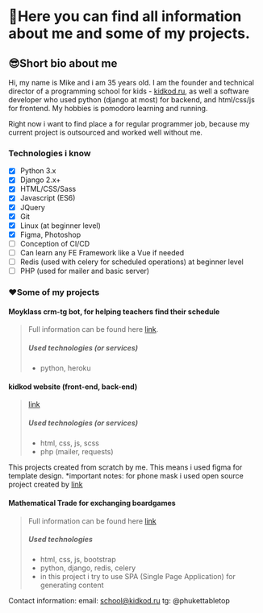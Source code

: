 # 💬Here you can find all information about me and some of my projects.

## 😎Short bio about me
Hi, my name is Mike and i am 35 years old. I am the founder and technical director of a programming school for kids - [kidkod.ru](https://kidkod.ru), as well a software developer who used python (django at most) for backend, and html/css/js for frontend. My hobbies is pomodoro learning and running. 

Right now i want to find place a for regular programmer job, because my current project is outsourced and worked well without me.

### Technologies i know
- [x] Python 3.x
- [x] Django 2.x+
- [x] HTML/CSS/Sass
- [x] Javascript (ES6)
- [x] JQuery
- [x] Git
- [x] Linux (at beginner level)
- [x] Figma, Photoshop 
- [ ] Conception of CI/CD
- [ ] Can learn any FE Framework like a Vue if needed
- [ ] Redis (used with celery for scheduled operations) at beginner level    
- [ ] PHP (used for mailer and basic server) 

### ❤️Some of my projects
#### Moyklass crm-tg bot, for helping teachers find their schedule
> Full information can be found here [link](https://github.com/raferalston/crm-tg-heroku-bot).
> ##### Used technologies (or services)
> - python, heroku

#### kidkod website (front-end, back-end)
> [link](https://kidkod.ru)
> ##### Used technologies (or services)
>  - html, css, js, scss
>  - php (mailer, requests)

This projects created from scratch by me. This means i used figma for template design. *important notes: for phone mask i used open source project created by [link](https://github.com/alexey-goloburdin/phoneinput)

#### Mathematical Trade for exchanging boardgames
> Full information can be found here [link](https://github.com/raferalston/mathtrade_pub)
> ##### Used technologies
> - html, css, js, bootstrap
> - python, django, redis, celery
> - in this project i try to use SPA (Single Page Application) for generating content

Contact information:
email: school@kidkod.ru
tg: @phukettabletop
